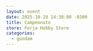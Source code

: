 ```yaml
---
layout: event
date: 2025-10-18 14:30:00 -0300
title: Campeonato
store: Forja Hobby Store
categories:
  - gundam
---
```

